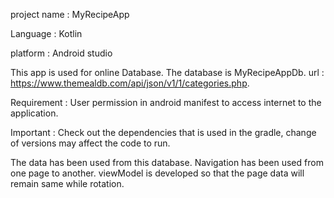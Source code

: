 project name : MyRecipeApp

Language  : Kotlin

platform : Android studio

This app is used for online Database. The database is MyRecipeAppDb. 
url : https://www.themealdb.com/api/json/v1/1/categories.php.

Requirement : User permission in android manifest to access internet to the application.

Important : Check out the dependencies that is used in the gradle, change of versions may affect the code to run.


The data has been used from this database. 
Navigation has been used from one page to another.
viewModel is developed so that the page data will remain same while rotation.

